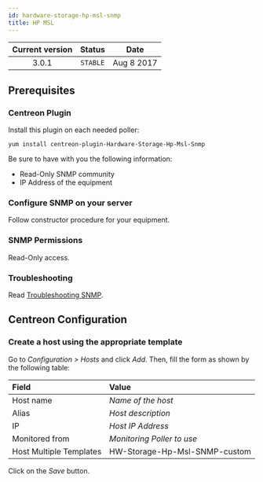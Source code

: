 ```yaml
---
id: hardware-storage-hp-msl-snmp
title: HP MSL
---
```


| Current version | Status | Date |
| :-: | :-: | :-: |
| 3.0.1 | `STABLE` | Aug  8 2017 |

## Prerequisites

### Centreon Plugin

Install this plugin on each needed poller:

``` shell
yum install centreon-plugin-Hardware-Storage-Hp-Msl-Snmp
```

Be sure to have with you the following information:

  - Read-Only SNMP community
  - IP Address of the equipment

### Configure SNMP on your server

Follow constructor procedure for your equipment.

### SNMP Permissions

Read-Only access.

### Troubleshooting

Read [Troubleshooting
SNMP](https://documentation.centreon.com/docs/centreon-plugins/en/latest/user/guide.html#snmp).

## Centreon Configuration

### Create a host using the appropriate template

Go to *Configuration \> Hosts* and click *Add*. Then, fill the form as shown by
the following table:

| Field                                | Value                         |
| :----------------------------------- | :---------------------------- |
| Host name                            | *Name of the host*            |
| Alias                                | *Host description*            |
| IP                                   | *Host IP Address*             |
| Monitored from                       | *Monitoring Poller to use*    |
| Host Multiple Templates              | HW-Storage-Hp-Msl-SNMP-custom |

Click on the *Save* button.

